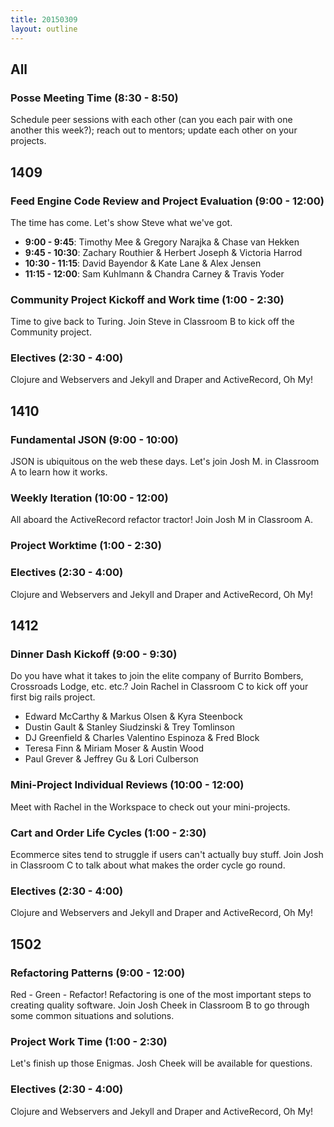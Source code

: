 ```yaml
---
title: 20150309
layout: outline
---
```


<!--- Classroom Usage
A
9 — 10: 1410
10 — 12: 1410
1 — 2:30: 1410

B
1 — 2:30 1409

C
9 — 10: 1412
1 — 2:30: 1412
-->

## All

### Posse Meeting Time (8:30 - 8:50)

Schedule peer sessions with each other (can you each pair with one another this week?); reach out to mentors; update each other on your projects.

## 1409

### Feed Engine Code Review and Project Evaluation (9:00 - 12:00)

The time has come. Let's show Steve what we've got.

* __9:00 - 9:45__: Timothy Mee & Gregory Narajka & Chase van Hekken
* __9:45 - 10:30__: Zachary Routhier & Herbert Joseph & Victoria Harrod
* __10:30 - 11:15__: David Bayendor & Kate Lane & Alex Jensen
* __11:15 - 12:00__: Sam Kuhlmann & Chandra Carney & Travis Yoder

### Community Project Kickoff and Work time (1:00 - 2:30)

Time to give back to Turing. Join Steve in Classroom B to kick off the Community project.

### Electives (2:30 - 4:00)

Clojure and Webservers and Jekyll and Draper and ActiveRecord, Oh My!

## 1410

### Fundamental JSON (9:00 - 10:00)

JSON is ubiquitous on the web these days. Let's join Josh M. in
Classroom A to learn how it works.

### Weekly Iteration (10:00 - 12:00)

All aboard the ActiveRecord refactor tractor! Join Josh M in Classroom A.

### Project Worktime (1:00 - 2:30)

### Electives (2:30 - 4:00)

Clojure and Webservers and Jekyll and Draper and ActiveRecord, Oh My!

## 1412

### Dinner Dash Kickoff (9:00 - 9:30)

Do you have what it takes to join the elite company of Burrito Bombers,
Crossroads Lodge, etc. etc.? Join Rachel in Classroom C to kick off your
first big rails project.

* Edward McCarthy & Markus Olsen & Kyra Steenbock
* Dustin Gault & Stanley Siudzinski & Trey Tomlinson
* DJ Greenfield & Charles Valentino Espinoza & Fred Block
* Teresa Finn & Miriam Moser & Austin Wood
* Paul Grever & Jeffrey Gu & Lori Culberson

### Mini-Project Individual Reviews (10:00 - 12:00)

Meet with Rachel in the Workspace to check out your
mini-projects.

### Cart and Order Life Cycles (1:00 - 2:30)

Ecommerce sites tend to struggle if users can't actually buy stuff. Join
Josh in Classroom C to talk about what makes the order cycle go round.

### Electives (2:30 - 4:00)

Clojure and Webservers and Jekyll and Draper and ActiveRecord, Oh My!

## 1502

### Refactoring Patterns (9:00 - 12:00)

Red - Green - Refactor! Refactoring is one of the most important steps
to creating quality software. Join Josh Cheek in Classroom
B to go through some common situations and solutions.

### Project Work Time (1:00 - 2:30)

Let's finish up those Enigmas. Josh Cheek will be available for
questions.

### Electives (2:30 - 4:00)

Clojure and Webservers and Jekyll and Draper and ActiveRecord, Oh My!
